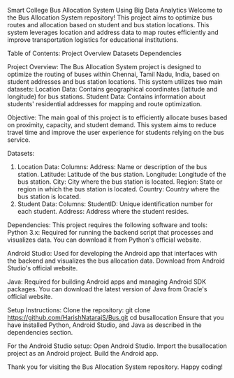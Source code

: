 Smart College Bus Allocation System Using Big Data Analytics
Welcome to the Bus Allocation System repository! This project aims to optimize bus routes and allocation based on student and bus station locations.
This system leverages location and address data to map routes efficiently and improve transportation logistics for educational institutions.

Table of Contents:
		Project Overview
		Datasets
		Dependencies
		
Project Overview:
The Bus Allocation System project is designed to optimize the routing of buses within Chennai, Tamil Nadu, India, based on student addresses and bus station locations. 
This system utilizes two main datasets:
Location Data: Contains geographical coordinates (latitude and longitude) for bus stations.
Student Data: Contains information about students' residential addresses for mapping and route optimization.

Objective:
The main goal of this project is to efficiently allocate buses based on proximity, capacity, and student demand.
This system aims to reduce travel time and improve the user experience for students relying on the bus service.

Datasets:
1. Location Data:
Columns:
Address: Name or description of the bus station.
Latitude: Latitude of the bus station.
Longitude: Longitude of the bus station.
City: City where the bus station is located.
Region: State or region in which the bus station is located.
Country: Country where the bus station is located.
2. Student Data:
Columns:
StudentID: Unique identification number for each student.
Address: Address where the student resides.

Dependencies:
This project requires the following software and tools:
Python 3.x: Required for running the backend script that processes and visualizes data.
You can download it from Python's official website.

Android Studio: Used for developing the Android app that interfaces with the backend and visualizes the bus allocation data.
Download from Android Studio's official website.

Java: Required for building Android apps and managing Android SDK packages.
You can download the latest version of Java from Oracle's official website.


Setup Instructions:
Clone the repository:
git clone https://github.com/HarishNatarajS/Bus.git
cd busallocation
Ensure that you have installed Python, Android Studio, and Java as described in the dependencies section.

For the Android Studio setup:
Open Android Studio.
Import the busallocation project as an Android project.
Build the Android app.


Thank you for visiting the Bus Allocation System repository. Happy coding!
